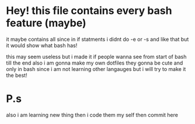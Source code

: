 # Hey! this file contains every bash feature (maybe)
it maybe contains all since in if statments i didnt do -e or -s and like that but it would show what bash has! 

this may seem useless but i made it if people wanna see from start of bash till the end also i am gonna make my own dotfiles they gonna be cute and only in bash since  i am not learning other langauges but i will try to make it the best!



# P.s 

also i am learning new thing then i code them my self then commit here

